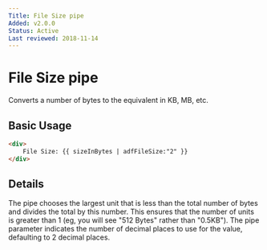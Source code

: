 ```yaml
---
Title: File Size pipe
Added: v2.0.0
Status: Active
Last reviewed: 2018-11-14
---
```


# File Size pipe

Converts a number of bytes to the equivalent in KB, MB, etc.

## Basic Usage

<!-- {% raw %} -->

```HTML
<div>
    File Size: {{ sizeInBytes | adfFileSize:"2" }}
</div>
```

<!-- {% endraw %} -->

## Details

The pipe chooses the largest unit that is less than the total number of bytes and
divides the total by this number. This ensures that the number of units is greater
than 1 (eg, you will see "512 Bytes" rather than "0.5KB"). The pipe parameter indicates
the number of decimal places to use for the value, defaulting to 2 decimal places.
